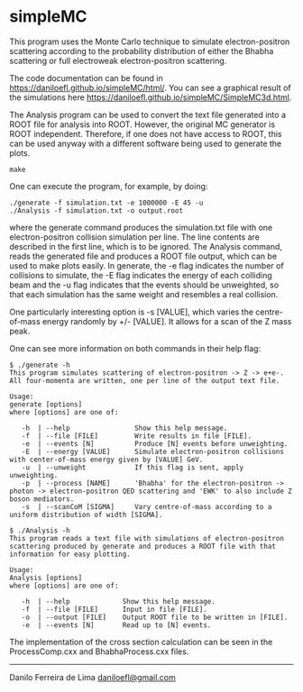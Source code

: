 # simpleMC

This program uses the Monte Carlo technique to simulate electron-positron scattering
according to the probability distribution of either the Bhabha scattering or full electroweak
electron-positron scattering.

The code documentation can be found in <https://daniloefl.github.io/simpleMC/html/>.
You can see a graphical result of the simulations here <https://daniloefl.github.io/simpleMC/SimpleMC3d.html>.

The Analysis program can be used to convert the text file generated into a ROOT file
for analysis into ROOT. However, the original MC generator is ROOT independent.
Therefore, if one does not have access to ROOT, this can be used anyway with a different
software being used to generate the plots.

```
make
```

One can execute the program, for example, by doing:

```
./generate -f simulation.txt -e 1000000 -E 45 -u
./Analysis -f simulation.txt -o output.root
```

where the generate command produces the simulation.txt file with one electron-positron
collision simulation per line. The line contents are described in the first line, which is
to be ignored. The Analysis command, reads the generated file and produces a ROOT file output,
which can be used to make plots easily. In generate, the -e flag indicates the number of
collisions to simulate, the -E flag indicates the energy of each colliding beam and the -u flag
indicates that the events should be unweighted, so that each simulation has the same weight and
resembles a real collision.

One particularly interesting option is -s [VALUE], which varies the centre-of-mass energy
randomly by +/- [VALUE]. It allows for a scan of the Z mass peak.

One can see more information on both commands in their help flag:

```
$ ./generate -h
This program simulates scattering of electron-positron -> Z -> e+e-.
All four-momenta are written, one per line of the output text file.

Usage:
generate [options]
where [options] are one of:

   -h  | --help                Show this help message.
   -f  | --file [FILE]         Write results in file [FILE].
   -e  | --events [N]          Produce [N] events before unweighting.
   -E  | --energy [VALUE]      Simulate electron-positron collisions with center-of-mass energy given by [VALUE] GeV.
   -u  | --unweight            If this flag is sent, apply unweighting.
   -p  | --process [NAME]      'Bhabha' for the electron-positron -> photon -> electron-positron QED scattering and 'EWK' to also include Z boson mediators.
   -s  | --scanCoM [SIGMA]     Vary centre-of-mass according to a uniform distribution of width [SIGMA].
```

```
$ ./Analysis -h
This program reads a text file with simulations of electron-positron scattering produced by generate and produces a ROOT file with that information for easy plotting.

Usage:
Analysis [options]
where [options] are one of:

   -h  | --help             Show this help message.
   -f  | --file [FILE]      Input in file [FILE].
   -o  | --output [FILE]    Output ROOT file to be written in [FILE].
   -e  | --events [N]       Read up to [N] events.

```

The implementation of the cross section calculation can be seen in the ProcessComp.cxx
and BhabhaProcess.cxx files.

-------------------------
Danilo Ferreira de Lima <daniloefl@gmail.com>
